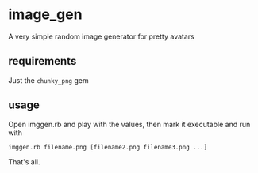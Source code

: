 image_gen
=========

A very simple random image generator for pretty avatars

requirements
------------
Just the `chunky_png` gem

usage
-----

Open imggen.rb and play with the values, then mark it executable and run with

````
imggen.rb filename.png [filename2.png filename3.png ...]
````

That's all.
